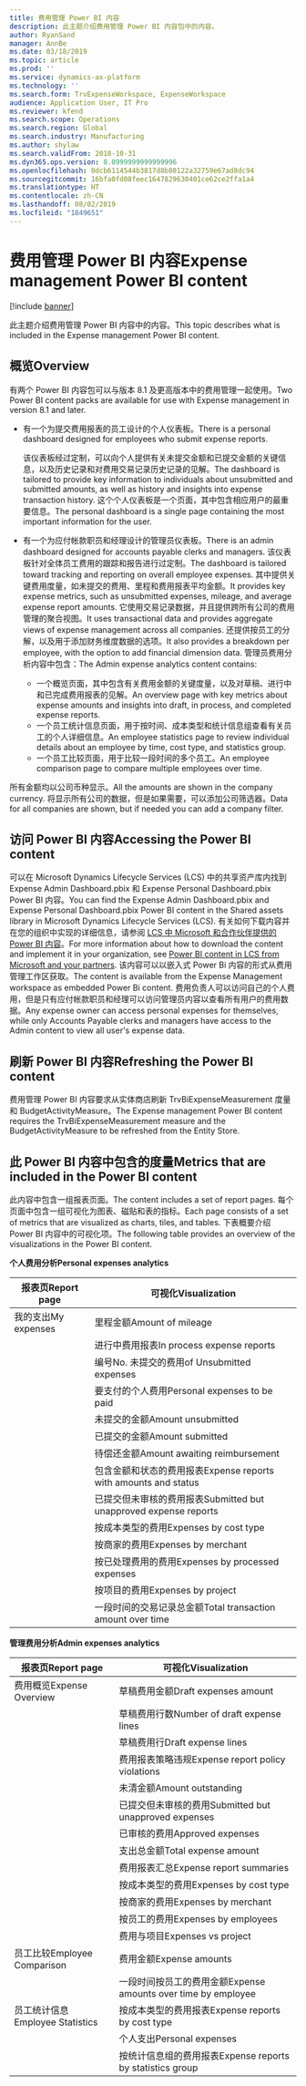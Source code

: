 ```yaml
---
title: 费用管理 Power BI 内容
description: 此主题介绍费用管理 Power BI 内容包中的内容。
author: RyanSand
manager: AnnBe
ms.date: 03/18/2019
ms.topic: article
ms.prod: ''
ms.service: dynamics-ax-platform
ms.technology: ''
ms.search.form: TrvExpenseWorkspace, ExpenseWorkspace
audience: Application User, IT Pro
ms.reviewer: kfend
ms.search.scope: Operations
ms.search.region: Global
ms.search.industry: Manufacturing
ms.author: shylaw
ms.search.validFrom: 2018-10-31
ms.dyn365.ops.version: 8.0999999999999996
ms.openlocfilehash: 0dcb6114544b3817d8b80122a32759e67ad8dc94
ms.sourcegitcommit: 16bfa0fd08feec1647829630401ce62ce2ffa1a4
ms.translationtype: HT
ms.contentlocale: zh-CN
ms.lasthandoff: 08/02/2019
ms.locfileid: "1849651"
---
```

# <a name="expense-management-power-bi-content"></a><span data-ttu-id="34990-103">费用管理 Power BI 内容</span><span class="sxs-lookup"><span data-stu-id="34990-103">Expense management Power BI content</span></span>

[!include [banner](../includes/banner.md)]

<span data-ttu-id="34990-104">此主题介绍费用管理 Power BI 内容中的内容。</span><span class="sxs-lookup"><span data-stu-id="34990-104">This topic describes what is included in the Expense management Power BI content.</span></span> 

## <a name="overview"></a><span data-ttu-id="34990-105">概览</span><span class="sxs-lookup"><span data-stu-id="34990-105">Overview</span></span>
<span data-ttu-id="34990-106">有两个 Power BI 内容包可以与版本 8.1 及更高版本中的费用管理一起使用。</span><span class="sxs-lookup"><span data-stu-id="34990-106">Two Power BI content packs are available for use with Expense management in version 8.1 and later.</span></span> 
- <span data-ttu-id="34990-107">有一个为提交费用报表的员工设计的个人仪表板。</span><span class="sxs-lookup"><span data-stu-id="34990-107">There is a personal dashboard designed for employees who submit expense reports.</span></span> 

  <span data-ttu-id="34990-108">该仪表板经过定制，可以向个人提供有关未提交金额和已提交金额的关键信息，以及历史记录和对费用交易记录历史记录的见解。</span><span class="sxs-lookup"><span data-stu-id="34990-108">The dashboard is tailored to provide key information to individuals about unsubmitted and submitted amounts, as well as history and insights into expense transaction history.</span></span> <span data-ttu-id="34990-109">这个个人仪表板是一个页面，其中包含相应用户的最重要信息。</span><span class="sxs-lookup"><span data-stu-id="34990-109">The personal dashboard is a single page containing the most important information for the user.</span></span>

- <span data-ttu-id="34990-110">有一个为应付帐款职员和经理设计的管理员仪表板。</span><span class="sxs-lookup"><span data-stu-id="34990-110">There is an admin dashboard designed for accounts payable clerks and managers.</span></span> <span data-ttu-id="34990-111">该仪表板针对全体员工费用的跟踪和报告进行过定制。</span><span class="sxs-lookup"><span data-stu-id="34990-111">The dashboard is tailored toward tracking and reporting on overall employee expenses.</span></span> <span data-ttu-id="34990-112">其中提供关键费用度量，如未提交的费用、里程和费用报表平均金额。</span><span class="sxs-lookup"><span data-stu-id="34990-112">It provides key expense metrics, such as unsubmitted expenses, mileage, and average expense report amounts.</span></span> <span data-ttu-id="34990-113">它使用交易记录数据，并且提供跨所有公司的费用管理的聚合视图。</span><span class="sxs-lookup"><span data-stu-id="34990-113">It uses transactional data and provides aggregate views of expense management across all companies.</span></span> <span data-ttu-id="34990-114">还提供按员工的分解，以及用于添加财务维度数据的选项。</span><span class="sxs-lookup"><span data-stu-id="34990-114">It also provides a breakdown per employee, with the option to add financial dimension data.</span></span> <span data-ttu-id="34990-115">管理员费用分析内容中包含：</span><span class="sxs-lookup"><span data-stu-id="34990-115">The Admin expense analytics content contains:</span></span> 
  - <span data-ttu-id="34990-116">一个概览页面，其中包含有关费用金额的关键度量，以及对草稿、进行中和已完成费用报表的见解。</span><span class="sxs-lookup"><span data-stu-id="34990-116">An overview page with key metrics about expense amounts and insights into draft, in process, and completed expense reports.</span></span> 
  - <span data-ttu-id="34990-117">一个员工统计信息页面，用于按时间、成本类型和统计信息组查看有关员工的个人详细信息。</span><span class="sxs-lookup"><span data-stu-id="34990-117">An employee statistics page to review individual details about an employee by time, cost type, and statistics group.</span></span> 
  - <span data-ttu-id="34990-118">一个员工比较页面，用于比较一段时间的多个员工。</span><span class="sxs-lookup"><span data-stu-id="34990-118">An employee comparison page to compare multiple employees over time.</span></span> 

<span data-ttu-id="34990-119">所有金额均以公司币种显示。</span><span class="sxs-lookup"><span data-stu-id="34990-119">All the amounts are shown in the company currency.</span></span> <span data-ttu-id="34990-120">将显示所有公司的数据，但是如果需要，可以添加公司筛选器。</span><span class="sxs-lookup"><span data-stu-id="34990-120">Data for all companies are shown, but if needed you can add a company filter.</span></span> 

## <a name="accessing-the-power-bi-content"></a><span data-ttu-id="34990-121">访问 Power BI 内容</span><span class="sxs-lookup"><span data-stu-id="34990-121">Accessing the Power BI content</span></span>
<span data-ttu-id="34990-122">可以在 Microsoft Dynamics Lifecycle Services (LCS) 中的共享资产库内找到 Expense Admin Dashboard.pbix 和 Expense Personal Dashboard.pbix Power BI 内容。</span><span class="sxs-lookup"><span data-stu-id="34990-122">You can find the Expense Admin Dashboard.pbix and Expense Personal Dashboard.pbix Power BI content in the Shared assets library in Microsoft Dynamics Lifecycle Services (LCS).</span></span> <span data-ttu-id="34990-123">有关如何下载内容并在您的组织中实现的详细信息，请参阅 [LCS 中 Microsoft 和合作伙伴提供的 Power BI 内容](https://blogs.msdn.microsoft.com/dynamicsaxbi/2016/12/12/power-bi-content-from-microsoft-and-your-partners/)。</span><span class="sxs-lookup"><span data-stu-id="34990-123">For more information about how to download the content and implement it in your organization, see [Power BI content in LCS from Microsoft and your partners](https://blogs.msdn.microsoft.com/dynamicsaxbi/2016/12/12/power-bi-content-from-microsoft-and-your-partners/).</span></span>
<span data-ttu-id="34990-124">该内容可以以嵌入式 Power Bi 内容的形式从费用管理工作区获取。</span><span class="sxs-lookup"><span data-stu-id="34990-124">The content is available from the Expense Management workspace as embedded Power Bi content.</span></span> <span data-ttu-id="34990-125">费用负责人可以访问自己的个人费用，但是只有应付帐款职员和经理可以访问管理员内容以查看所有用户的费用数据。</span><span class="sxs-lookup"><span data-stu-id="34990-125">Any expense owner can access personal expenses for themselves, while only Accounts Payable clerks and managers have access to the Admin content to view all user's expense data.</span></span>

## <a name="refreshing-the-power-bi-content"></a><span data-ttu-id="34990-126">刷新 Power BI 内容</span><span class="sxs-lookup"><span data-stu-id="34990-126">Refreshing the Power BI content</span></span>
<span data-ttu-id="34990-127">费用管理 Power BI 内容要求从实体商店刷新 TrvBiExpenseMeasurement 度量和 BudgetActivityMeasure。</span><span class="sxs-lookup"><span data-stu-id="34990-127">The Expense management Power BI content requires the TrvBiExpenseMeasurement measure and the BudgetActivityMeasure to be refreshed from the Entity Store.</span></span> 

## <a name="metrics-that-are-included-in-the-power-bi-content"></a><span data-ttu-id="34990-128">此 Power BI 内容中包含的度量</span><span class="sxs-lookup"><span data-stu-id="34990-128">Metrics that are included in the Power BI content</span></span>
<span data-ttu-id="34990-129">此内容中包含一组报表页面。</span><span class="sxs-lookup"><span data-stu-id="34990-129">The content includes a set of report pages.</span></span> <span data-ttu-id="34990-130">每个页面中包含一组可视化为图表、磁贴和表的指标。</span><span class="sxs-lookup"><span data-stu-id="34990-130">Each page consists of a set of metrics that are visualized as charts, tiles, and tables.</span></span> <span data-ttu-id="34990-131">下表概要介绍 Power BI 内容中的可视化项。</span><span class="sxs-lookup"><span data-stu-id="34990-131">The following table provides an overview of the visualizations in the Power BI content.</span></span>

<span data-ttu-id="34990-132">**个人费用分析**</span><span class="sxs-lookup"><span data-stu-id="34990-132">**Personal expenses analytics**</span></span>

| <span data-ttu-id="34990-133">报表页</span><span class="sxs-lookup"><span data-stu-id="34990-133">Report page</span></span> | <span data-ttu-id="34990-134">可视化</span><span class="sxs-lookup"><span data-stu-id="34990-134">Visualization</span></span>                             |
|-------------|-------------------------------------------|
| <span data-ttu-id="34990-135">我的支出</span><span class="sxs-lookup"><span data-stu-id="34990-135">My expenses</span></span> | <span data-ttu-id="34990-136">里程金额</span><span class="sxs-lookup"><span data-stu-id="34990-136">Amount of mileage</span></span>                         |
|             | <span data-ttu-id="34990-137">进行中费用报表</span><span class="sxs-lookup"><span data-stu-id="34990-137">In process expense reports</span></span>                |
|             | <span data-ttu-id="34990-138">编号</span><span class="sxs-lookup"><span data-stu-id="34990-138">No.</span></span> <span data-ttu-id="34990-139">未提交的费用</span><span class="sxs-lookup"><span data-stu-id="34990-139">of Unsubmitted expenses</span></span>               |
|             | <span data-ttu-id="34990-140">要支付的个人费用</span><span class="sxs-lookup"><span data-stu-id="34990-140">Personal expenses to be paid</span></span>              |
|             | <span data-ttu-id="34990-141">未提交的金额</span><span class="sxs-lookup"><span data-stu-id="34990-141">Amount unsubmitted</span></span>                        |
|             | <span data-ttu-id="34990-142">已提交的金额</span><span class="sxs-lookup"><span data-stu-id="34990-142">Amount submitted</span></span>                          |
|             | <span data-ttu-id="34990-143">待偿还金额</span><span class="sxs-lookup"><span data-stu-id="34990-143">Amount awaiting reimbursement</span></span>             |
|             | <span data-ttu-id="34990-144">包含金额和状态的费用报表</span><span class="sxs-lookup"><span data-stu-id="34990-144">Expense reports with amounts and status</span></span>   |
|             | <span data-ttu-id="34990-145">已提交但未审核的费用报表</span><span class="sxs-lookup"><span data-stu-id="34990-145">Submitted but unapproved expense reports</span></span>  |
|             | <span data-ttu-id="34990-146">按成本类型的费用</span><span class="sxs-lookup"><span data-stu-id="34990-146">Expenses by cost type</span></span>                     |
|             | <span data-ttu-id="34990-147">按商家的费用</span><span class="sxs-lookup"><span data-stu-id="34990-147">Expenses by merchant</span></span>                      |
|             | <span data-ttu-id="34990-148">按已处理费用的费用</span><span class="sxs-lookup"><span data-stu-id="34990-148">Expenses by processed expenses</span></span>            |
|             | <span data-ttu-id="34990-149">按项目的费用</span><span class="sxs-lookup"><span data-stu-id="34990-149">Expenses by project</span></span>                       |
|             | <span data-ttu-id="34990-150">一段时间的交易记录总金额</span><span class="sxs-lookup"><span data-stu-id="34990-150">Total transaction amount over time</span></span>        |

<span data-ttu-id="34990-151">**管理费用分析**</span><span class="sxs-lookup"><span data-stu-id="34990-151">**Admin expenses analytics**</span></span>

| <span data-ttu-id="34990-152">报表页</span><span class="sxs-lookup"><span data-stu-id="34990-152">Report page</span></span>         | <span data-ttu-id="34990-153">可视化</span><span class="sxs-lookup"><span data-stu-id="34990-153">Visualization</span></span>                           |           
|---------------------|-----------------------------------------|
| <span data-ttu-id="34990-154">费用概览</span><span class="sxs-lookup"><span data-stu-id="34990-154">Expense Overview</span></span>    | <span data-ttu-id="34990-155">草稿费用金额</span><span class="sxs-lookup"><span data-stu-id="34990-155">Draft expenses amount</span></span>                   |
|                     | <span data-ttu-id="34990-156">草稿费用行数</span><span class="sxs-lookup"><span data-stu-id="34990-156">Number of draft expense lines</span></span>           |
|                     | <span data-ttu-id="34990-157">草稿费用行</span><span class="sxs-lookup"><span data-stu-id="34990-157">Draft expense lines</span></span>                     |
|                     | <span data-ttu-id="34990-158">费用报表策略违规</span><span class="sxs-lookup"><span data-stu-id="34990-158">Expense report policy violations</span></span>        |
|                     | <span data-ttu-id="34990-159">未清金额</span><span class="sxs-lookup"><span data-stu-id="34990-159">Amount outstanding</span></span>                      |
|                     | <span data-ttu-id="34990-160">已提交但未审核的费用</span><span class="sxs-lookup"><span data-stu-id="34990-160">Submitted but unapproved expenses</span></span>       |
|                     | <span data-ttu-id="34990-161">已审核的费用</span><span class="sxs-lookup"><span data-stu-id="34990-161">Approved expenses</span></span>                       |
|                     | <span data-ttu-id="34990-162">支出总金额</span><span class="sxs-lookup"><span data-stu-id="34990-162">Total expense amount</span></span>                    |
|                     | <span data-ttu-id="34990-163">费用报表汇总</span><span class="sxs-lookup"><span data-stu-id="34990-163">Expense report summaries</span></span>                |
|                     | <span data-ttu-id="34990-164">按成本类型的费用</span><span class="sxs-lookup"><span data-stu-id="34990-164">Expenses by cost type</span></span>                   |
|                     | <span data-ttu-id="34990-165">按商家的费用</span><span class="sxs-lookup"><span data-stu-id="34990-165">Expenses by merchant</span></span>                    |
|                     | <span data-ttu-id="34990-166">按员工的费用</span><span class="sxs-lookup"><span data-stu-id="34990-166">Expenses by employees</span></span>                   |
|                     | <span data-ttu-id="34990-167">费用与项目</span><span class="sxs-lookup"><span data-stu-id="34990-167">Expenses vs project</span></span>                     |
| <span data-ttu-id="34990-168">员工比较</span><span class="sxs-lookup"><span data-stu-id="34990-168">Employee Comparison</span></span> | <span data-ttu-id="34990-169">费用金额</span><span class="sxs-lookup"><span data-stu-id="34990-169">Expense amounts</span></span>                         |
|                     | <span data-ttu-id="34990-170">一段时间按员工的费用金额</span><span class="sxs-lookup"><span data-stu-id="34990-170">Expense amounts over time by employee</span></span>   |
| <span data-ttu-id="34990-171">员工统计信息</span><span class="sxs-lookup"><span data-stu-id="34990-171">Employee Statistics</span></span> | <span data-ttu-id="34990-172">按成本类型的费用报表</span><span class="sxs-lookup"><span data-stu-id="34990-172">Expense reports by cost type</span></span>            |
|                     | <span data-ttu-id="34990-173">个人支出</span><span class="sxs-lookup"><span data-stu-id="34990-173">Personal expenses</span></span>                       |
|                     | <span data-ttu-id="34990-174">按统计信息组的费用报表</span><span class="sxs-lookup"><span data-stu-id="34990-174">Expense reports by statistics group</span></span>     |
